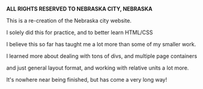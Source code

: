 

**ALL RIGHTS RESERVED TO NEBRASKA CITY, NEBRASKA**

This is a re-creation of the Nebraska city website. 

I solely did this for practice, and to better learn HTML/CSS

I believe this so far has taught me a lot more than some of my smaller work.

I learned more about dealing with tons of divs, and multiple page containers

and just general layout format, and working with relative units a lot more.

It's nowhere near being finished, but has come a very long way!
